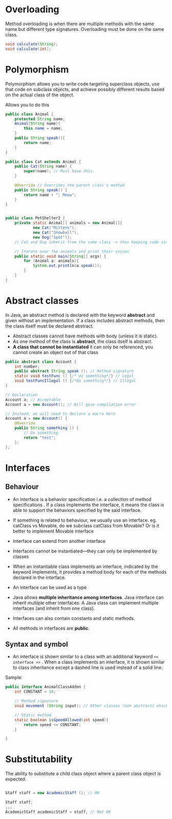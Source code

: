 # Overloading

Method overloading is when there are multiple methods with the same name but different type signatures.
Overloading must be done on the same class.

```java
void calculate(String);
void calculate(int);
```


# Polymorphism
Polymorphism allows you to write code targeting superclass objects, use that code on subclass objects, and achieve possibly different results based on the actual class of the object.  

Allows you to do this
```java
public class Animal {
    protected String name;
    Animal(String name){
        this.name = name;
    }
    public String speak(){
        return name;
    }
}

public class Cat extends Animal {
    public Cat(String name) {
        super(name); // Must have this.
    }

    @Override // Overrides the parent class's method
    public String speak() {
        return name + ": Meow";
    }
}


public class PetShelter2 {
    private static Animal[] animals = new Animal[]{
            new Cat("Mittens"),
            new Cat("Snowball"),
            new Dog("Spot")};
    // Cat and Dog inherit from the same class -> thus keeping code simpler

    // Iterate over the animals and print their voices
    public static void main(String[] args) {
        for (Animal a: animals){
            System.out.println(a.speak());
        }
    }
}
```


# Abstract classes

In Java, an abstract method is declared with the keyword **abstract** and given without an implementation. If a class includes abstract methods, then the class itself must be declared abstract.


- Abstract classes cannot have methods with body (unless it is static).
- As one method of the class is **abstract**, the class itself is abstract.
- **A class that cannot be instantiated** it can only be referenced, you cannot create an object out of that class

```java
public abstract class Account {
    int number;
    public abstract String speak (); // Method signature
    static void testFunc () {/* do something*/} // Legal
    void testFuncIllegal () {/*Do something*/} // Illegal
}
```

```java
// Declaration
Account a; // Acceptable
Account a = new Account(); // Will give compilation error

// Instead, we will need to declare a macro here
Account a = new Account() {
    @Override
    public String something () {
        // Do something
        return "test";
    };
};
```


# Interfaces

## Behaviour
- An interface is a behavior specification i.e. a collection of method specifications . If a class implements the interface, it means the class is able to support the behaviors specified by the said interface.

- If something is related to behaviour, we usually use an interface. eg. catClass vs Movable, do we subclass catClass from Movable? Or is it better to implement Movable interface

- Interface can extend from another interface

- Interfaces cannot be instantiated—they can only be implemented by classes

- When an instantiable class implements an interface, indicated by the keyword implements, it provides a method body for each of the methods declared in the interface.

- An interface can be used as a type

- Java allows **multiple inheritance among interfaces**. Java interface can inherit multiple other interfaces. A Java class can implement multiple interfaces (and inherit from one class).

- Interfaces can also contain constants and static methods.

- All methods in interfaces are **public**.


## Syntax and symbol
- An interface is shown similar to a class with an additional keyword ```<< interface >>``` . When a class implements an interface, it is shown similar to class inheritance except a dashed line is used instead of a solid line.


Sample:
```java
public interface AnimalClassAddon {
    int CONSTANT = 10;

    // Method signature
    void movement (String input); // Other classes (non abstract) which implements this AnimalClassAddon interface will need to specify this method

    // Static method
    static boolean isSpeedAllowed(int speed){
        return speed <= CONSTANT;
    }

}
```


# Substitutability
The ability to substitute a child class object where a parent class object is expected.

```java

Staff staff = new AcademicStaff (); // OK

Staff staff;
...
AcademicStaff academicStaff = staff; // Not OK
```


